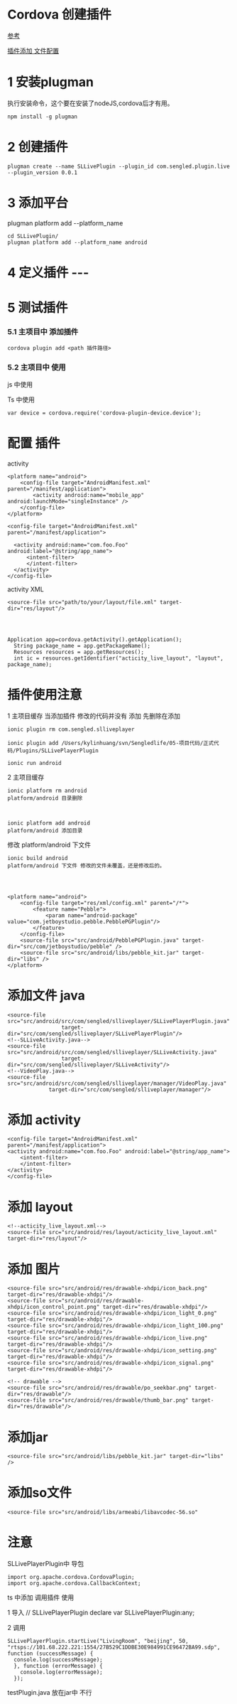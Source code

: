 # Cordova 创建插件

[参考](http://blog.csdn.net/u013598660/article/details/50065937)


[插件添加 文件配置](https://cordova.apache.org/docs/en/5.0.0/plugin_ref/spec.html)


# 1 安装plugman
执行安装命令，这个要在安装了nodeJS,cordova后才有用。

    npm install -g plugman

# 2 创建插件

    plugman create --name SLLivePlugin --plugin_id com.sengled.plugin.live --plugin_version 0.0.1


# 3 添加平台  
plugman platform add --platform_name <platform>

    cd SLLivePlugin/
    plugman platform add --platform_name android

# 4 定义插件  ---

# 5 测试插件
### 5.1 主项目中 添加插件

    cordova plugin add <path 插件路径>

### 5.2 主项目中 使用   

js 中使用

Ts 中使用

    var device = cordova.require('cordova-plugin-device.device'); 



# 配置 插件
activity

    <platform name="android">
        <config-file target="AndroidManifest.xml" parent="/manifest/application">
            <activity android:name="mobile_app" android:launchMode="singleInstance" />
        </config-file>
    </platform>   

    <config-file target="AndroidManifest.xml" parent="/manifest/application">

      <activity android:name="com.foo.Foo" android:label="@string/app_name">
          <intent-filter>
          </intent-filter>
      </activity>
    </config-file>


activity XML

    <source-file src="path/to/your/layout/file.xml" target-dir="res/layout"/>




    Application app=cordova.getActivity().getApplication();
      String package_name = app.getPackageName();
      Resources resources = app.getResources();
      int ic = resources.getIdentifier("acticity_live_layout", "layout", package_name);





# 插件使用注意
1 主项目缓存
当添加插件 修改的代码并没有 添加
先删除在添加

    ionic plugin rm com.sengled.slliveplayer  

    ionic plugin add /Users/kylinhuang/svn/Sengledlife/05-项目代码/正式代码/Plugins/SLLivePlayerPlugin

    ionic run android





2 主项目缓存

    ionic platform rm android  
    platform/android 目录删除



    ionic platform add android  
    platform/android 添加目录


修改 platform/android 下文件


    ionic build android
    platform/android 下文件 修改的文件未覆盖，还是修改后的。




    <platform name="android">
        <config-file target="res/xml/config.xml" parent="/*">
            <feature name="Pebble">
                <param name="android-package" value="com.jetboystudio.pebble.PebblePGPlugin"/>
            </feature>
        </config-file>
        <source-file src="src/android/PebblePGPlugin.java" target-dir="src/com/jetboystudio/pebble" />
        <source-file src="src/android/libs/pebble_kit.jar" target-dir="libs" />
    </platform>


# 添加文件 java

<!--SLLivePlayerPlugin.java-->
    <source-file src="src/android/src/com/sengled/slliveplayer/SLLivePlayerPlugin.java"
                     target-dir="src/com/sengled/slliveplayer/SLLivePlayerPlugin"/>
    <!--SLLiveActivity.java-->
    <source-file src="src/android/src/com/sengled/slliveplayer/SLLiveActivity.java"
                     target-dir="src/com/sengled/slliveplayer/SLLiveActivity"/>
    <!--VideoPlay.java-->
    <source-file src="src/android/src/com/sengled/slliveplayer/manager/VideoPlay.java"
                 target-dir="src/com/sengled/slliveplayer/manager"/>

# 添加 activity

    <config-file target="AndroidManifest.xml" parent="/manifest/application">
    <activity android:name="com.foo.Foo" android:label="@string/app_name">
        <intent-filter>
        </intent-filter>
    </activity>
    </config-file>

# 添加 layout

    <!--acticity_live_layout.xml-->
    <source-file src="src/android/res/layout/acticity_live_layout.xml" target-dir="res/layout"/>


# 添加 图片

<!-- drawable-xhdpi -->
    <source-file src="src/android/res/drawable-xhdpi/icon_back.png" target-dir="res/drawable-xhdpi"/>
    <source-file src="src/android/res/drawable-xhdpi/icon_control_point.png" target-dir="res/drawable-xhdpi"/>
    <source-file src="src/android/res/drawable-xhdpi/icon_light_0.png" target-dir="res/drawable-xhdpi"/>
    <source-file src="src/android/res/drawable-xhdpi/icon_light_100.png" target-dir="res/drawable-xhdpi"/>
    <source-file src="src/android/res/drawable-xhdpi/icon_live.png" target-dir="res/drawable-xhdpi"/>
    <source-file src="src/android/res/drawable-xhdpi/icon_setting.png" target-dir="res/drawable-xhdpi"/>
    <source-file src="src/android/res/drawable-xhdpi/icon_signal.png" target-dir="res/drawable-xhdpi"/>

    <!-- drawable -->
    <source-file src="src/android/res/drawable/po_seekbar.png" target-dir="res/drawable"/>
    <source-file src="src/android/res/drawable/thumb_bar.png" target-dir="res/drawable"/>


# 添加jar

    <source-file src="src/android/libs/pebble_kit.jar" target-dir="libs" />


# 添加so文件

    <source-file src="src/android/libs/armeabi/libavcodec-56.so"


# 注意
SLLivePlayerPlugin中 导包

    import org.apache.cordova.CordovaPlugin;
    import org.apache.cordova.CallbackContext;




ts 中添加 调用插件 使用

1 导入
// SLLivePlayerPlugin
declare var SLLivePlayerPlugin:any;

2 调用

    SLLivePlayerPlugin.startLive("LivingRoom", "beijing", 50, "rtsps://101.68.222.221:1554/27B529C1DDBE30E984991CE96472BA99.sdp", function (successMessage) {
      console.log(successMessage);
      }, function (errorMessage) {
        console.log(errorMessage);
      });





testPlugin.java 放在jar中 不行
